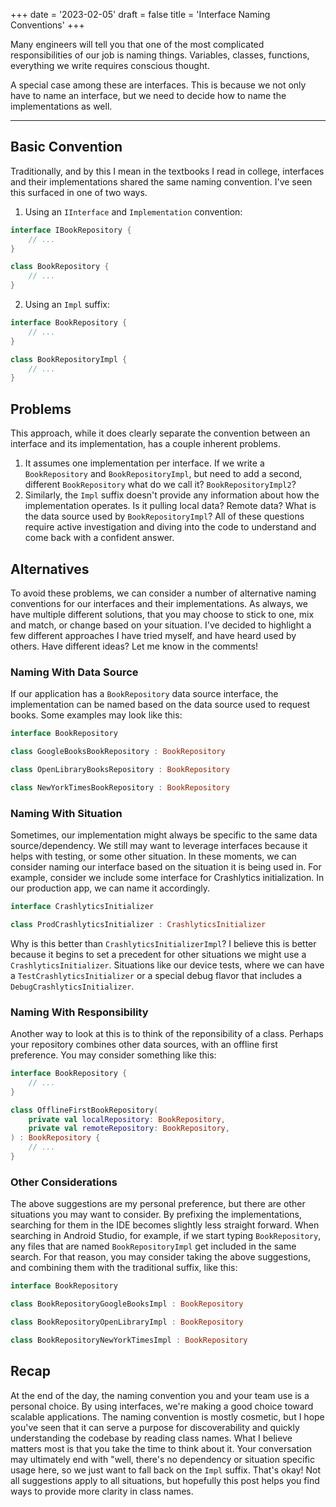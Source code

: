 +++
date = '2023-02-05'
draft = false
title = 'Interface Naming Conventions'
+++

Many engineers will tell you that one of the most complicated responsibilities of our job is naming things. Variables, classes, functions, everything we write requires conscious thought. 

A special case among these are interfaces. This is because we not only have to name an interface, but we need to decide how to name the implementations as well.

<!--more-->

---

## Basic Convention

Traditionally, and by this I mean in the textbooks I read in college, interfaces and their implementations shared the same naming convention. I've seen this surfaced in one of two ways.

1. Using an `IInterface` and `Implementation` convention:

```kotlin
interface IBookRepository {
    // ...
}

class BookRepository {
    // ...
}
```

2. Using an `Impl` suffix:

```kotlin
interface BookRepository {
    // ...
}

class BookRepositoryImpl {
    // ...
}
```

## Problems

This approach, while it does clearly separate the convention between an interface and its implementation, has a couple inherent problems.

1. It assumes one implementation per interface. If we write a `BookRepository` and `BookRepositoryImpl`, but need to add a second, different `BookRepository` what do we call it? `BookRepositoryImpl2`? 
2. Similarly, the `Impl` suffix doesn't provide any information about how the implementation operates. Is it pulling local data? Remote data? What is the data source used by `BookRepositoryImpl`? All of these questions require active investigation and diving into the code to understand and come back with a confident answer. 

## Alternatives

To avoid these problems, we can consider a number of alternative naming conventions for our interfaces and their implementations. As always, we have multiple different solutions, that you may choose to stick to one, mix and match, or change based on your situation. I've decided to highlight a few different approaches I have tried myself, and have heard used by others. Have different ideas? Let me know in the comments!

### Naming With Data Source

If our application has a `BookRepository` data source interface, the implementation can be named based on the data source used to request books. Some examples may look like this:

```kotlin
interface BookRepository

class GoogleBooksBookRepository : BookRepository

class OpenLibraryBooksRepository : BookRepository

class NewYorkTimesBookRepository : BookRepository
```

### Naming With Situation

Sometimes, our implementation might always be specific to the same data source/dependency. We still may want to leverage interfaces because it helps with testing, or some other situation. In these moments, we can consider naming our interface based on the situation it is being used in. For example, consider we include some interface for Crashlytics initialization. In our production app, we can name it accordingly.

```kotlin
interface CrashlyticsInitializer

class ProdCrashlyticsInitializer : CrashlyticsInitializer
```

Why is this better than `CrashlyticsInitializerImpl`? I believe this is better because it begins to set a precedent for other situations we might use a `CrashlyticsInitializer`. Situations like our device tests, where we can have a `TestCrashlyticsInitializer` or a special debug flavor that includes a `DebugCrashlyticsInitializer`. 

### Naming With Responsibility

Another way to look at this is to think of the reponsibility of a class. Perhaps your repository combines other data sources, with an offline first preference. You may consider something like this:

```kotlin
interface BookRepository {
    // ...
}

class OfflineFirstBookRepository(
    private val localRepository: BookRepository,
    private val remoteRepository: BookRepository,
) : BookRepository { 
    // ...
}
```

### Other Considerations

The above suggestions are my personal preference, but there are other situations you may want to consider. By prefixing the implementations, searching for them in the IDE becomes slightly less straight forward. When searching in Android Studio, for example, if we start typing `BookRepository`, any files that are named `BookRepositoryImpl` get included in the same search. For that reason, you may consider taking the above suggestions, and combining them with the traditional suffix, like this:

```kotlin
interface BookRepository

class BookRepositoryGoogleBooksImpl : BookRepository

class BookRepositoryOpenLibraryImpl : BookRepository

class BookRepositoryNewYorkTimesImpl : BookRepository
```

## Recap

At the end of the day, the naming convention you and your team use is a personal choice. By using interfaces, we're making a good choice toward scalable applications. The naming convention is mostly cosmetic, but I hope you've seen that it can serve a purpose for discoverability and quickly understanding the codebase by reading class names. What I believe matters most is that you take the time to think about it. Your conversation may ultimately end with "well, there's no dependency or situation specific usage here, so we just want to fall back on the `Impl` suffix. That's okay! Not all suggestions apply to all situations, but hopefully this post helps you find ways to provide more clarity in class names.
